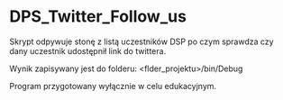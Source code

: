 # DPS_Twitter_Follow_us

Skrypt odpywuje stonę z listą uczestników DSP po czym sprawdza czy dany uczestnik udostępnił link do twittera.

Wynik zapisywany jest do folderu: <flder_projektu>/bin/Debug

Program przygotowany wyłącznie w celu edukacyjnym.
